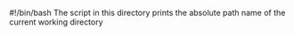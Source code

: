#!/bin/bash
The script in this directory prints the absolute path name of the current working directory

